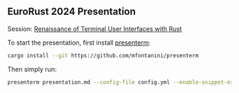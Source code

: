 ## EuroRust 2024 Presentation

Session: [Renaissance of Terminal User Interfaces with Rust](https://eurorust.eu/talks/renaissance-of-terminal-user-interfaces-with-rust)

To start the presentation, first install [presenterm](https://github.com/mfontanini/presenterm):

```bash
cargo install --git https://github.com/mfontanini/presenterm
```

Then simply run:

```bash
presenterm presentation.md --config-file config.yml --enable-snippet-execution
```
